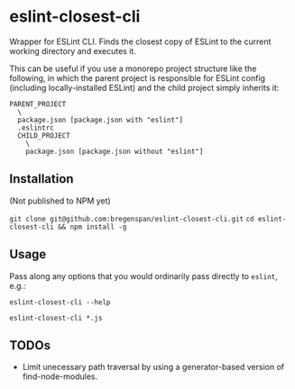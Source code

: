 eslint-closest-cli
==================

Wrapper for ESLint CLI. Finds the closest copy of ESLint to the current working directory
and executes it.

This can be useful if you use a monorepo project structure like the following,
in which the parent project is responsible for ESLint config (including locally-installed
ESLint) and the child project simply inherits it:

```
PARENT_PROJECT
  \
  package.json [package.json with "eslint"]
  .eslintrc
  CHILD_PROJECT
    \
    package.json [package.json without "eslint"]
```

## Installation

(Not published to NPM yet)

`git clone git@github.com:bregenspan/eslint-closest-cli.git`
`cd eslint-closest-cli && npm install -g`

## Usage

Pass along any options that you would ordinarily pass directly to `eslint`, e.g.:

`eslint-closest-cli --help`

`eslint-closest-cli *.js`

## TODOs

 * Limit unecessary path traversal by using a generator-based version of
    find-node-modules.
